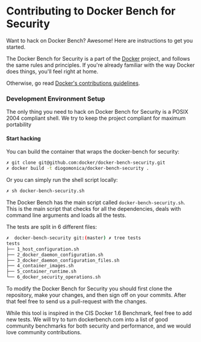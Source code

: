 # Contributing to Docker Bench for Security

Want to hack on Docker Bench? Awesome! Here are instructions to get you
started.

The Docker Bench for Security is a part of the [Docker](https://www.docker.com) project, and follows
the same rules and principles. If you're already familiar with the way
Docker does things, you'll feel right at home.

Otherwise, go read
[Docker's contributions guidelines](https://github.com/docker/docker/blob/master/CONTRIBUTING.md).

### Development Environment Setup

The only thing you need to hack on Docker Bench for Security is a POSIX 2004 compliant shell. We try to keep the project compliant for maximum portability

#### Start hacking

You can build the container that wraps the docker-bench for security:
```sh
✗ git clone git@github.com:docker/docker-bench-security.git
✗ docker build -t diogomonica/docker-bench-security .
```

Or you can simply run the shell script locally:

```sh
✗ sh docker-bench-security.sh
```

The Docker Bench has the main script called `docker-bench-security.sh`. This is the main script that checks for all the dependencies, deals with command line arguments and loads all the tests.

The tests are split in 6 different files:

```sh
✗  docker-bench-security git:(master) ✗ tree tests
tests
├── 1_host_configuration.sh
├── 2_docker_daemon_configuration.sh
├── 3_docker_daemon_configuration_files.sh
├── 4_container_images.sh
├── 5_container_runtime.sh
└── 6_docker_security_operations.sh
```

To modify the Docker Bench for Security you should first clone the repository, make your changes, and then sign off on your commits. After that feel free to send us a pull-request with the changes.

While this tool is inspired in the CIS Docker 1.6 Benchmark, feel free to add new tests. We will try to turn dockerbench.com into a list of good community benchmarks for both security and performance, and we would love community contributions.
